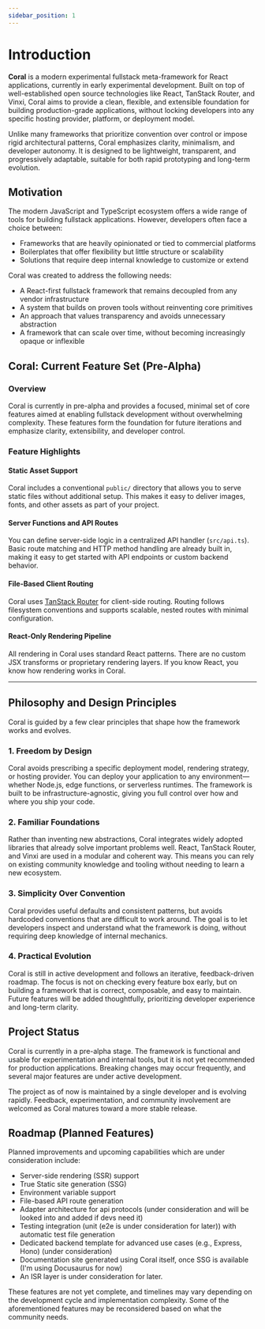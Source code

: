 ```yaml
---
sidebar_position: 1
---
```


# Introduction

**Coral** is a modern experimental fullstack meta-framework for React applications, currently in early experimental development. Built on top of well-established open source technologies like React, TanStack Router, and Vinxi, Coral aims to provide a clean, flexible, and extensible foundation for building production-grade applications, without locking developers into any specific hosting provider, platform, or deployment model.

Unlike many frameworks that prioritize convention over control or impose rigid architectural patterns, Coral emphasizes clarity, minimalism, and developer autonomy. It is designed to be lightweight, transparent, and progressively adaptable, suitable for both rapid prototyping and long-term evolution.

## Motivation

The modern JavaScript and TypeScript ecosystem offers a wide range of tools for building fullstack applications. However, developers often face a choice between:

- Frameworks that are heavily opinionated or tied to commercial platforms
- Boilerplates that offer flexibility but little structure or scalability
- Solutions that require deep internal knowledge to customize or extend

Coral was created to address the following needs:

- A React-first fullstack framework that remains decoupled from any vendor infrastructure
- A system that builds on proven tools without reinventing core primitives
- An approach that values transparency and avoids unnecessary abstraction
- A framework that can scale over time, without becoming increasingly opaque or inflexible

## Coral: Current Feature Set (Pre-Alpha)

### Overview

Coral is currently in pre-alpha and provides a focused, minimal set of core features aimed at enabling fullstack development without overwhelming complexity. These features form the foundation for future iterations and emphasize clarity, extensibility, and developer control.

### Feature Highlights

#### Static Asset Support

Coral includes a conventional `public/` directory that allows you to serve static files without additional setup. This makes it easy to deliver images, fonts, and other assets as part of your project.

#### Server Functions and API Routes

You can define server-side logic in a centralized API handler (`src/api.ts`). Basic route matching and HTTP method handling are already built in, making it easy to get started with API endpoints or custom backend behavior.

#### File-Based Client Routing

Coral uses [TanStack Router](https://tanstack.com/router) for client-side routing. Routing follows filesystem conventions and supports scalable, nested routes with minimal configuration.

#### React-Only Rendering Pipeline

All rendering in Coral uses standard React patterns. There are no custom JSX transforms or proprietary rendering layers. If you know React, you know how rendering works in Coral.

---

## Philosophy and Design Principles

Coral is guided by a few clear principles that shape how the framework works and evolves.

### 1. Freedom by Design

Coral avoids prescribing a specific deployment model, rendering strategy, or hosting provider. You can deploy your application to any environment—whether Node.js, edge functions, or serverless runtimes. The framework is built to be infrastructure-agnostic, giving you full control over how and where you ship your code.

### 2. Familiar Foundations

Rather than inventing new abstractions, Coral integrates widely adopted libraries that already solve important problems well. React, TanStack Router, and Vinxi are used in a modular and coherent way. This means you can rely on existing community knowledge and tooling without needing to learn a new ecosystem.

### 3. Simplicity Over Convention

Coral provides useful defaults and consistent patterns, but avoids hardcoded conventions that are difficult to work around. The goal is to let developers inspect and understand what the framework is doing, without requiring deep knowledge of internal mechanics.

### 4. Practical Evolution

Coral is still in active development and follows an iterative, feedback-driven roadmap. The focus is not on checking every feature box early, but on building a framework that is correct, composable, and easy to maintain. Future features will be added thoughtfully, prioritizing developer experience and long-term clarity.

## Project Status

Coral is currently in a pre-alpha stage. The framework is functional and usable for experimentation and internal tools, but it is not yet recommended for production applications. Breaking changes may occur frequently, and several major features are under active development.

The project as of now is maintained by a single developer and is evolving rapidly. Feedback, experimentation, and community involvement are welcomed as Coral matures toward a more stable release.

## Roadmap (Planned Features)

Planned improvements and upcoming capabilities which are under consideration include:

- Server-side rendering (SSR) support
- True Static site generation (SSG)
- Environment variable support
- File-based API route generation
- Adapter architecture for api protocols (under consideration and will be looked into and added if devs need it)
- Testing integration (unit (e2e is under consideration for later)) with automatic test file generation
- Dedicated backend template for advanced use cases (e.g., Express, Hono) (under consideration)
- Documentation site generated using Coral itself, once SSG is available (I'm using Docusaurus for now)
- An ISR layer is under consideration for later.

These features are not yet complete, and timelines may vary depending on the development cycle and implementation complexity. Some of the aforementioned features may be reconsidered based on what the community needs.
